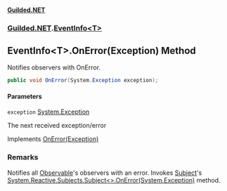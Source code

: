 
#### [Guilded.NET](Guilded_NET 'Guilded.NET')
### [Guilded.NET](Guilded_NET#Guilded_NET 'Guilded.NET').[EventInfo&lt;T&gt;](EventInfo_T_ 'Guilded.NET.EventInfo&lt;T&gt;')
## EventInfo&lt;T&gt;.OnError(Exception) Method

Notifies observers with OnError.
```csharp
public void OnError(System.Exception exception);
```

#### Parameters

<a name='Guilded_NET_EventInfo_T__OnError(System_Exception)_exception'></a>
`exception` [System.Exception](https://docs.microsoft.com/en-us/dotnet/api/System.Exception 'System.Exception')

The next received exception/error

Implements [OnError(Exception)](IEventInfo_T__OnError(Exception) 'Guilded.NET.IEventInfo&lt;T&gt;.OnError(System.Exception)')

### Remarks
  
Notifies all [Observable](EventInfo_T__Observable 'Guilded.NET.EventInfo&lt;T&gt;.Observable')'s observers with an error. Invokes [Subject](EventInfo_T__Subject 'Guilded.NET.EventInfo&lt;T&gt;.Subject')'s [System.Reactive.Subjects.Subject&lt;&gt;.OnError(System.Exception)](https://docs.microsoft.com/en-us/dotnet/api/System.Reactive.Subjects.Subject-1.OnError#System_Reactive_Subjects_Subject_1_OnError_System_Exception_ 'System.Reactive.Subjects.Subject`1.OnError(System.Exception)') method.